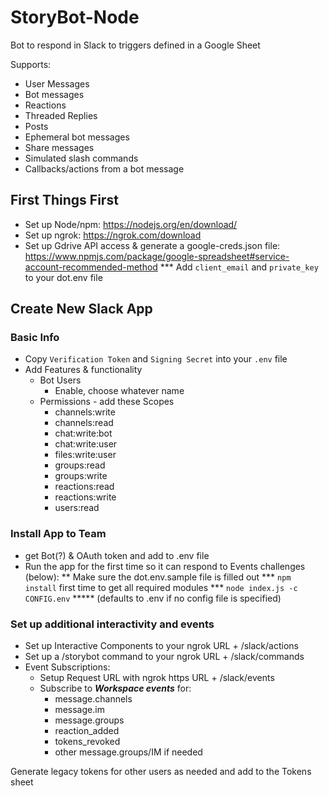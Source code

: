 # StoryBot-Node

Bot to respond in Slack to triggers defined in a Google Sheet

Supports:
* User Messages
* Bot messages
* Reactions
* Threaded Replies
* Posts
* Ephemeral bot messages
* Share messages
* Simulated slash commands
* Callbacks/actions from a bot message

## First Things First

* Set up Node/npm: https://nodejs.org/en/download/
* Set up ngrok: https://ngrok.com/download
* Set up Gdrive API access & generate a google-creds.json file: https://www.npmjs.com/package/google-spreadsheet#service-account-recommended-method
*** Add `client_email` and `private_key` to your dot.env file

## Create New Slack App

### Basic Info
* Copy `Verification Token` and `Signing Secret` into your `.env` file
* Add Features & functionality
    * Bot Users
        * Enable, choose whatever name
    * Permissions - add these Scopes
        * channels:write
        * channels:read
        * chat:write:bot 
        * chat:write:user
        * files:write:user
        * groups:read
        * groups:write
        * reactions:read
        * reactions:write
        * users:read

### Install App to Team
* get Bot(?) & OAuth token and add to .env file
* Run the app for the first time so it can respond to Events challenges (below):
** Make sure the dot.env.sample file is filled out
*** `npm install` first time to get all required modules
*** `node index.js -c CONFIG.env`
***** (defaults to .env if no config file is specified)

### Set up additional interactivity and events
* Set up Interactive Components to your ngrok URL + /slack/actions
* Set up a /storybot command to your ngrok URL + /slack/commands
* Event Subscriptions:
    * Setup Request URL with ngrok https URL + /slack/events
    * Subscribe to ***Workspace events*** for:
        * message.channels
        * message.im
        * message.groups
        * reaction_added
        * tokens_revoked
        * other message.groups/IM if needed


Generate legacy tokens for other users as needed and add to the Tokens sheet

